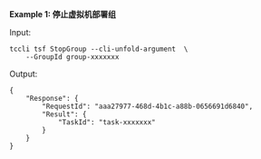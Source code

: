 **Example 1: 停止虚拟机部署组**



Input: 

```
tccli tsf StopGroup --cli-unfold-argument  \
    --GroupId group-xxxxxxx
```

Output: 
```
{
    "Response": {
        "RequestId": "aaa27977-468d-4b1c-a88b-0656691d6840",
        "Result": {
            "TaskId": "task-xxxxxxx"
        }
    }
}
```

